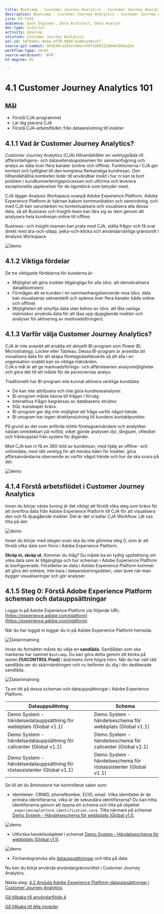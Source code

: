 ```yaml
---
title: Bootcamp - Customer Journey Analytics - Customer Journey Analytics 101
description: Bootcamp - Customer Journey Analytics - Customer Journey Analytics 101
jira: KT-5342
audience: Data Engineer, Data Architect, Data Analyst
doc-type: tutorial
activity: develop
solution: Customer Journey Analytics
exl-id: 587be8bc-8ebe-4f30-99d8-ba88ce40caf7
source-git-commit: 901b90ca165a74bbc4f871469222064b70d0a20a
workflow-type: tm+mt
source-wordcount: '874'
ht-degree: 0%

---
```


# 4.1 Customer Journey Analytics 101

## Mål

- Förstå CJA-programmet
- Lär dig placera CJA
- Förstå CJA-arbetsflödet: från dataanslutning till insikter

## 4.1.1 Vad är Customer Journey Analytics?

Customer Journey Analytics (CJA) tillhandahåller en verktygslåda till affärsintelligens- och datavetenskapsteamen för sammanfogning och analys av data över flera kanaler (online och offline). Funktionerna i CJA ger kontext och tydlighet till den komplexa flerkanaliga kundresan. Den tillhandahållna kontexten leder till användbar insikt i hur ni kan ta bort problem i kundkonverteringsprocessen och utforma och leverera exceptionella upplevelser för de ögonblick som betyder mest.

CJA lägger Analysis Workspace ovanpå Adobe Experience Platform. Adobe Experience Platform är hjärnan bakom kommunikation och samordning, och med CJA kan varumärken nu kontextualisera och visualisera alla dessa data, så att Business och Insight-team kan lära sig av dem genom att analysera hela kundresan online till offline.

Business- och Insight-teamen kan prata med CJA, ställa frågor och få svar direkt med dra-och-släpp, peka-och-klicka och användarvänliga gränssnitt i Analysis Workspace.

![demo](./images/cja-adv-analysis1.png)

## 4.1.2 Viktiga fördelar

De tre viktigaste fördelarna för kunderna är:

- Möjlighet att göra insikter tillgängliga för alla (dvs. att demokratisera dataåtkomsten)
- Förmågan att se kunden i en sammanhangsberoende resa (dvs. data kan visualiseras sekventiellt och spänna över flera kanaler både online och offline)
- Möjligheten att utnyttja data utan behov av (dvs. att låta vanliga människor använda data för att låsa upp djupgående insikter och analyser för aktivering av marknadsföringen)

## 4.1.3 Varför välja Customer Journey Analytics?

CJA är inte avsedd att ersätta ett aktuellt BI-program som Power BI, Microstrategy, Locker eller Tableau. Dessa BI-program är avsedda att visualisera data för att skapa företagsdashboards så att alla i en organisation snabbt kan se viktiga mätvärden.\
CJA:s mål är att ge marknadsförings- och affärsteamen analysmöjligheter och göra det till ett måste för de personernas analys.

Traditionellt har BI-program inte kunnat aktivera verkliga kunddata:

- De kan inte attribuera och inte göra kundreseanalyser.
- BI-program måste känna till frågan i förväg
- Interaktiva frågor begränsas av databasens struktur
- SQL-kunskaper krävs.
- BI-program ger dig inte möjlighet att fråga varför något hände.
- BI-program har ingen direktanslutning till kundens kontaktpunkter.

På grund av det ovan anförda stötte företagsanvändare och analytiker nästan omedelbart på nolltid, vilket gjorde analysen dyr, långsam, oflexibel och frånkopplad från system för åtgärder.

Med CJA kan ni få en 360-bild av kundresan, med hjälp av offline- och onlinedata, med rätt verktyg för att minska tiden för insikter, göra affärsanvändarna oberoende av varför något hände och hur de ska svara på det.

![demo](./images/cja-use-case.png)

## 4.1.4 Förstå arbetsflödet i Customer Journey Analytics

Innan du börjar nästa övning är det viktigt att förstå vilka steg som krävs för att överföra data från Adobe Experience Platform till CJA för att visualisera den och få djupgående insikter. Det är det vi kallar CJA Workflow. Låt oss titta på det:

![demo](./images/cja-work-flow.jpg)

Innan du börjar med stegen ovan ska du inte glömma steg 0, som är att förstå vilka data som finns i Adobe Experience Platform.

**Skräp in, skräp ut.** Kommer du ihåg? Du måste ha en tydlig uppfattning om vilka data som är tillgängliga och hur scheman i Adobe Experience Platform är konfigurerade. Förståelse av data i Adobe Experience Platform kommer att göra det enklare, inte bara i dataanslutningsdelen, utan även när man bygger visualiseringar och gör analyser.

## 4.1.5 Steg 0: Förstå Adobe Experience Platform scheman och datauppsättningar

Logga in på Adobe Experience Platform via följande URL: [https://experience.adobe.com/platform](https://experience.adobe.com/platform).

När du har loggat in loggar du in på Adobe Experience Platform hemsida.

![Datainmatning](../uc1/images/home.png)

Innan du fortsätter måste du välja en **sandlåda**. Sandlådan som ska markeras har namnet ``Bootcamp``. Du kan göra detta genom att klicka på texten **[!UICONTROL Prod]** i skärmens övre högra hörn. När du har valt rätt sandlåda ser du skärmändringen och nu befinner du dig i din dedikerade sandlåda.

![Datainmatning](../uc1/images/sb1.png)

Ta en titt på dessa scheman och datauppsättningar i Adobe Experience Platform.

| Datauppsättning | Schema |
| ----------------- |-------------| 
| Demo System - händelsedatauppsättning för webbplats (Global v1.1) | Demo System - händelseschema för webbplats (Global v1.1) |
| Demo System - händelsedatauppsättning för callcenter (Global v1.1) | Demo System - händelseschema för callcenter (Global v1.1) |
| Demo System - händelsedatauppsättning för röstassistenter (Global v1.1) | Demo System - händelseschema för röstassistenter (Global v1.1) |

Se till att du åtminstone har kontrollerat saker som:

- Identiteter: CRMID, phoneNumber, ECID, email. Vilka identiteter är de primära identifierarna, vilka är de sekundära identifierarna?
Du kan hitta identifierarna genom att öppna ett schema och titta på objektet `_experienceplatform.identification.core`. Titta närmare på schemat [Demo System - Händelseschema för webbplats (Global v1.1)](https://experience.adobe.com/platform/schema).

![demo](./images/identity.png)

- Utforska handelsobjektet i schemat [Demo System - Händelseschema för webbplats (Global v1.1)](https://experience.adobe.com/platform/schema).

![demo](./images/commerce.png)

- Förhandsgranska alla [datauppsättningar](https://experience.adobe.com/platform/dataset/browse?limit=50&page=1&sortDescending=1&sortField=created) och titta på data

Nu kan du börja använda användargränssnittet i Customer Journey Analytics.

Nästa steg: [4.2 Ansluta Adobe Experience Platform-datauppsättningar i Customer Journey Analytics](./ex2.md)

[Gå tillbaka till användarflöde 4](./uc4.md)

[Gå tillbaka till Alla moduler](../../overview.md)
